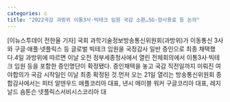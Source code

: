```yaml
---
categories: c
title: "2022국감 과방위 이통3사·빅테크 임원 국감 소환…5G·망사용료 등 논의"
---
```

[이뉴스투데이 전한울 기자] 국회 과학기술정보방송통신위원회(과방위)가 이동통신 3사와 구글·애플·넷플릭스 등 글로벌 빅테크 임원을 국정감사 일반 증인으로 최종 채택했다.4일 과방위에 따르면 이날 오전 정부세종청사에서 열린 전체회의에서 이통3사·빅테크 임원 등을 포함한 증인명단이 확정됐다. 증인채택을 놓고 국감 직전일까지 미뤄진 여야합의가 국감 시작일인 이날 최종 확정된 것.먼저 오는 21일 열리는 방송통신위원회 종합감사에서는 피터 알덴우드 애플코리아 대표, 낸시 메이블 워커 구글코리아 대표, 레지날드 숌톤슨 넷플릭스서비시스코리아 대